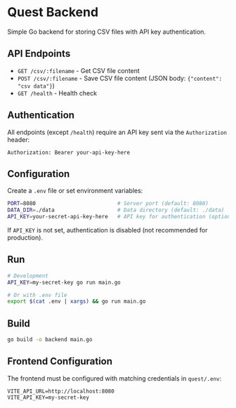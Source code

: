 # Quest Backend

Simple Go backend for storing CSV files with API key authentication.

## API Endpoints

- `GET /csv/:filename` - Get CSV file content
- `POST /csv/:filename` - Save CSV file content (JSON body: `{"content": "csv data"}`)
- `GET /health` - Health check

## Authentication

All endpoints (except `/health`) require an API key sent via the `Authorization` header:

```
Authorization: Bearer your-api-key-here
```

## Configuration

Create a `.env` file or set environment variables:

```bash
PORT=8080                          # Server port (default: 8080)
DATA_DIR=./data                    # Data directory (default: ./data)
API_KEY=your-secret-api-key-here   # API key for authentication (optional)
```

If `API_KEY` is not set, authentication is disabled (not recommended for production).

## Run

```bash
# Development
API_KEY=my-secret-key go run main.go

# Or with .env file
export $(cat .env | xargs) && go run main.go
```

## Build

```bash
go build -o backend main.go
```

## Frontend Configuration

The frontend must be configured with matching credentials in `quest/.env`:

```
VITE_API_URL=http://localhost:8080
VITE_API_KEY=my-secret-key
```
